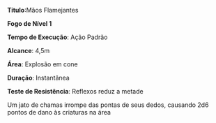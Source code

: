**Titulo**:Mãos Flamejantes

**Fogo de Nível 1**

**Tempo de Execução**: Ação Padrão

**Alcance**: 4,5m

**Área**: Explosão em cone

**Duração**: Instantânea

**Teste de Resistência**: Reflexos reduz a metade

Um jato de chamas irrompe das pontas de seus dedos, causando 2d6 pontos de dano às criaturas na área